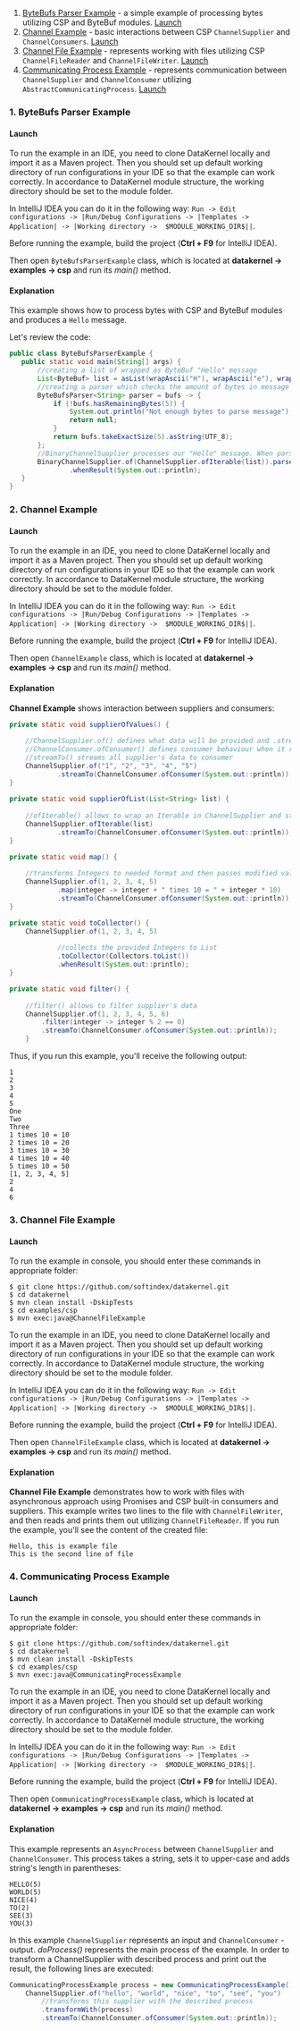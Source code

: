 1. [ByteBufs Parser Example](https://github.com/softindex/datakernel/blob/master/examples/csp/src/main/java/io/datakernel/examples/ByteBufsParserExample.java) - 
a simple example of processing bytes utilizing CSP and ByteBuf modules. [Launch](#1-bytebufs-parser-example)
2. [Channel Example](https://github.com/softindex/datakernel/blob/master/examples/csp/src/main/java/io/datakernel/examples/ChannelExample.java) - 
basic interactions between CSP `ChannelSupplier` and `ChannelConsumers`. [Launch](#2-channel-example)
3. [Channel File Example](https://github.com/softindex/datakernel/blob/master/examples/csp/src/main/java/io/datakernel/examples/ChannelFileExample.java) - 
represents working with files utilizing CSP `ChannelFileReader` and `ChannelFileWriter`. [Launch](#3-channel-file-example)
4. [Communicating Process Example](https://github.com/softindex/datakernel/blob/master/examples/csp/src/main/java/io/datakernel/examples/CommunicatingProcessExample.java) - 
represents communication between `ChannelSupplier` and `ChannelConsumer` utilizing `AbstractCommunicatingProcess`. [Launch](#4-communicating-process-example)

### 1. ByteBufs Parser Example
#### Launch
To run the example in an IDE, you need to clone DataKernel locally and import it as a Maven project. Then you should 
set up default working directory of run configurations in your IDE so that the example can work correctly. In 
accordance to DataKernel module structure, the working directory should be set to the module folder. 

In IntelliJ IDEA you can do it in the following way:
`Run -> Edit configurations -> |Run/Debug Configurations -> |Templates -> Application| -> |Working directory -> 
$MODULE_WORKING_DIR$||`.

Before running the example, build the project (**Ctrl + F9** for IntelliJ IDEA).

Then open `ByteBufsParserExample` class, which is located at **datakernel -> examples -> csp** and run its *main()* method.

#### Explanation 

This example shows how to process bytes with CSP and ByteBuf modules and produces a `Hello` message.

Let's review the code:
 ```java
public class ByteBufsParserExample {
	public static void main(String[] args) {
		//creating a list of wrapped as ByteBuf "Hello" message
		List<ByteBuf> list = asList(wrapAscii("H"), wrapAscii("e"), wrapAscii("l"), wrapAscii("l"), wrapAscii("o"));
		//creating a parser which checks the amount of bytes in message
		ByteBufsParser<String> parser = bufs -> {
			if (!bufs.hasRemainingBytes(5)) {
				System.out.println("Not enough bytes to parse message");
				return null;
			}
			return bufs.takeExactSize(5).asString(UTF_8);
		};
		//BinaryChannelSupplier processes our "Hello" message. When parsing completes, its result is printed out
		BinaryChannelSupplier.of(ChannelSupplier.ofIterable(list)).parse(parser)
				.whenResult(System.out::println);
	}
}
```

### 2. Channel Example
#### Launch
To run the example in an IDE, you need to clone DataKernel locally and import it as a Maven project. Then you should 
set up default working directory of run configurations in your IDE so that the example can work correctly. In 
accordance to DataKernel module structure, the working directory should be set to the module folder. 

In IntelliJ IDEA you can do it in the following way:
`Run -> Edit configurations -> |Run/Debug Configurations -> |Templates -> Application| -> |Working directory -> 
$MODULE_WORKING_DIR$||`.

Before running the example, build the project (**Ctrl + F9** for IntelliJ IDEA).

Then open `ChannelExample` class, which is located at **datakernel -> examples -> csp** and run its *main()* method.

#### Explanation
**Channel Example** shows interaction between suppliers and consumers:
```java
private static void supplierOfValues() {
	
	//ChannelSupplier.of() defines what data will be provided and .streamTo() - to what ChannelConsumer
	//ChannelConsumer.ofConsumer() defines consumer behaviour when it receives data
	//streamTo() streams all supplier's data to consumer
	ChannelSupplier.of("1", "2", "3", "4", "5")
			.streamTo(ChannelConsumer.ofConsumer(System.out::println));
}
        
private static void supplierOfList(List<String> list) {
	
	//ofIterable() allows to wrap an Iterable in ChannelSupplier and stream it to consumer.
	ChannelSupplier.ofIterable(list)
			.streamTo(ChannelConsumer.ofConsumer(System.out::println));
}

private static void map() {
	
	//transforms Integers to needed format and then passes modified values to consumer
	ChannelSupplier.of(1, 2, 3, 4, 5)
			.map(integer -> integer + " times 10 = " + integer * 10)
			.streamTo(ChannelConsumer.ofConsumer(System.out::println));
}

private static void toCollector() {
	ChannelSupplier.of(1, 2, 3, 4, 5)
	
	        //collects the provided Integers to List
			.toCollector(Collectors.toList())
			.whenResult(System.out::println);
}

private static void filter() {
	
	//filter() allows to filter supplier's data
	ChannelSupplier.of(1, 2, 3, 4, 5, 6)
		.filter(integer -> integer % 2 == 0)
	    .streamTo(ChannelConsumer.ofConsumer(System.out::println));
	}
```
Thus, if you run this example, you'll receive the following output:
```
1
2
3
4
5
One
Two
Three
1 times 10 = 10
2 times 10 = 20
3 times 10 = 30
4 times 10 = 40
5 times 10 = 50
[1, 2, 3, 4, 5]
2
4
6
```

### 3. Channel File Example  
#### Launch
To run the example in console, you should enter these commands in appropriate folder:
```
$ git clone https://github.com/softindex/datakernel.git
$ cd datakernel
$ mvn clean install -DskipTests
$ cd examples/csp
$ mvn exec:java@ChannelFileExample
```

To run the example in an IDE, you need to clone DataKernel locally and import it as a Maven project. Then you should 
set up default working directory of run configurations in your IDE so that the example can work correctly. In 
accordance to DataKernel module structure, the working directory should be set to the module folder. 

In IntelliJ IDEA you can do it in the following way:
`Run -> Edit configurations -> |Run/Debug Configurations -> |Templates -> Application| -> |Working directory -> 
$MODULE_WORKING_DIR$||`.

Before running the example, build the project (**Ctrl + F9** for IntelliJ IDEA).

Then open `ChannelFileExample` class, which is located at **datakernel -> examples -> csp** and run its *main()* method.

#### Explanation

**Channel File Example** demonstrates how to work with files with asynchronous approach using Promises and CSP built-in 
consumers and suppliers. This example writes two lines to the file with `ChannelFileWriter`, and then reads and prints 
them out utilizing `ChannelFileReader`. If you run the example, you'll see the content of the created file:
```
Hello, this is example file
This is the second line of file
```

### 4. Communicating Process Example
#### Launch
To run the example in console, you should enter these commands in appropriate folder:
```
$ git clone https://github.com/softindex/datakernel.git
$ cd datakernel
$ mvn clean install -DskipTests
$ cd examples/csp
$ mvn exec:java@CommunicatingProcessExample
```

To run the example in an IDE, you need to clone DataKernel locally and import it as a Maven project. Then you should 
set up default working directory of run configurations in your IDE so that the example can work correctly. In 
accordance to DataKernel module structure, the working directory should be set to the module folder. 

In IntelliJ IDEA you can do it in the following way:
`Run -> Edit configurations -> |Run/Debug Configurations -> |Templates -> Application| -> |Working directory -> 
$MODULE_WORKING_DIR$||`.

Before running the example, build the project (**Ctrl + F9** for IntelliJ IDEA).

Then open `CommunicatingProcessExample` class, which is located at **datakernel -> examples -> csp** and run its *main()* method.

#### Explanation
This example represents an `AsyncProcess` between `ChannelSupplier` and `ChannelConsumer`. This 
process takes a string, sets it to upper-case and adds string's length in parentheses:
```
HELLO(5)
WORLD(5)
NICE(4)
TO(2)
SEE(3)
YOU(3)
```
In this example `ChannelSupplier` represents an input and `ChannelConsumer` - output. *doProcess()* represents the main 
process of the example. In order to transform a ChannelSupplier with described process and print out the result, the 
following lines are executed: 

```java
CommunicatingProcessExample process = new CommunicatingProcessExample();
	ChannelSupplier.of("hello", "world", "nice", "to", "see", "you")
		//transforms this supplier with the described process
		.transformWith(process)
		.streamTo(ChannelConsumer.ofConsumer(System.out::println));
```
